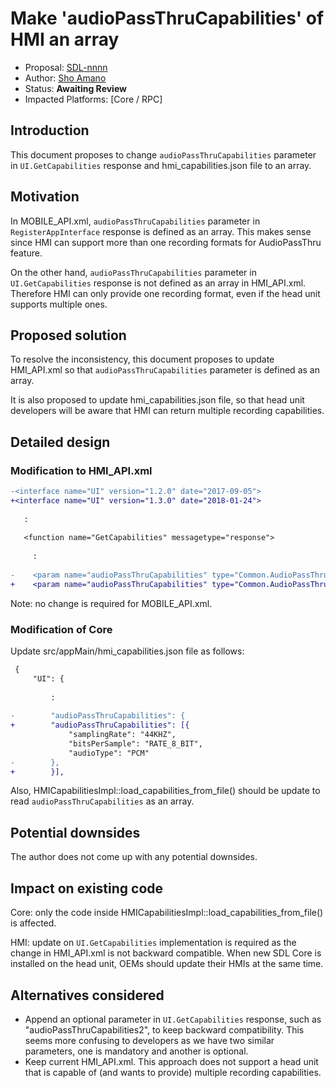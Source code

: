 # Make 'audioPassThruCapabilities' of HMI an array

* Proposal: [SDL-nnnn](nnnn-hmi-audiopassthru-capability.md)
* Author: [Sho Amano](https://github.com/shoamano83)
* Status: **Awaiting Review**
* Impacted Platforms: [Core / RPC]

## Introduction

This document proposes to change `audioPassThruCapabilities` parameter in `UI.GetCapabilities` response and hmi\_capabilities.json file to an array.

## Motivation

In MOBILE\_API.xml, `audioPassThruCapabilities` parameter in `RegisterAppInterface` response is defined as an array. This makes sense since HMI can support more than one recording formats for AudioPassThru feature.

On the other hand, `audioPassThruCapabilities` parameter in `UI.GetCapabilities` response is not defined as an array in HMI\_API.xml. Therefore HMI can only provide one recording format, even if the head unit supports multiple ones.


## Proposed solution

To resolve the inconsistency, this document proposes to update HMI\_API.xml so that `audioPassThruCapabilities` parameter is defined as an array.

It is also proposed to update hmi\_capabilities.json file, so that head unit developers will be aware that HMI can return multiple recording capabilities.


## Detailed design

### Modification to HMI\_API.xml

```diff
-<interface name="UI" version="1.2.0" date="2017-09-05">
+<interface name="UI" version="1.3.0" date="2018-01-24">
 
   :
 
   <function name="GetCapabilities" messagetype="response">
 
     :
 
-    <param name="audioPassThruCapabilities" type="Common.AudioPassThruCapabilities" mandatory="true"/>
+    <param name="audioPassThruCapabilities" type="Common.AudioPassThruCapabilities" minsize="1" maxsize="100" array="true" mandatory="true"/>
```

Note: no change is required for MOBILE\_API.xml.


### Modification of Core

Update src/appMain/hmi\_capabilities.json file as follows:
```diff
 {
     "UI": {
 
         :
 
-        "audioPassThruCapabilities": {
+        "audioPassThruCapabilities": [{
             "samplingRate": "44KHZ",
             "bitsPerSample": "RATE_8_BIT",
             "audioType": "PCM"
-        },
+        }],
```

Also, HMICapabilitiesImpl::load\_capabilities\_from\_file() should be update to read `audioPassThruCapabilities` as an array.


## Potential downsides

The author does not come up with any potential downsides.

## Impact on existing code

Core: only the code inside HMICapabilitiesImpl::load\_capabilities\_from\_file() is affected.

HMI: update on `UI.GetCapabilities` implementation is required as the change in HMI\_API.xml is not backward compatible. When new SDL Core is installed on the head unit, OEMs should update their HMIs at the same time.

## Alternatives considered

- Append an optional parameter in `UI.GetCapabilities` response, such as "audioPassThruCapabilities2", to keep backward compatibility. This seems more confusing to developers as we have two similar parameters, one is mandatory and another is optional.
- Keep current HMI\_API.xml. This approach does not support a head unit that is capable of (and wants to provide) multiple recording capabilities.
